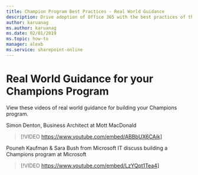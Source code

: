 ```yaml
---
title: Champion Program Best Practices - Real World Guidance
description: Drive adoption of Office 365 with the best practices of the Champion Program
author: karuanag
ms.author: karuanag
ms.date: 02/01/2019
ms.topic: how-to
manager: alexb
ms.service: sharepoint-online
---
```


# Real World Guidance for your Champions Program

View these videos of real world guidance for building your Champions program.  

Simon Denton, Business Architect at Mott MacDonald

> [!VIDEO https://www.youtube.com/embed/ABBbUX6CAik]

Pouneh Kaufman & Sara Bush from Microsoft IT discuss building a Champions program at Microsoft

> [!VIDEO https://www.youtube.com/embed/LzYQpt1Tea4]
